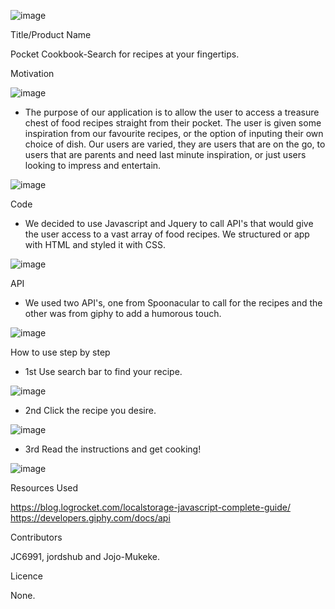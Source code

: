  ![image](https://user-images.githubusercontent.com/118123888/219058943-b1e2daa6-2771-4dc1-8ec6-70c2ee8e5266.png)
 
Title/Product Name
 
 Pocket Cookbook-Search for recipes at your fingertips.
 
 Motivation
 
 ![image](https://user-images.githubusercontent.com/118123888/219090595-7cc1cc0c-34ac-4252-96c3-47c02b1b662b.png)

- The purpose of our application is to allow the user to access a treasure chest of food recipes straight from their pocket. The user is given some inspiration from our favourite recipes, or the option of inputing their own choice of dish.
 Our users are varied, they are users that are on the go, to users that are parents and need last minute inspiration, or just users looking to impress and entertain.

![image](https://user-images.githubusercontent.com/118123888/219059448-57cdfabc-c541-445e-98fb-0413816b4e03.png)

Code
 
- We decided to use Javascript and Jquery to call API's that would give the user access to a vast array of food recipes. We structured or app with HTML and styled it with CSS. 

![image](https://user-images.githubusercontent.com/118123888/219060964-5999135b-f519-4f3f-99e9-df7c5fc924c9.png)

 API

 - We used two API's, one from Spoonacular to call for the recipes and the other was from giphy to add a humorous touch.
 
 ![image](https://user-images.githubusercontent.com/118123888/219063651-8d950b68-585d-4ac8-81b5-4aea7b450f78.png)



 How to use step by step
 
 - 1st Use search bar to find your recipe.

 ![image](https://user-images.githubusercontent.com/118123888/219058943-b1e2daa6-2771-4dc1-8ec6-70c2ee8e5266.png)


 - 2nd Click the recipe you desire.

![image](https://user-images.githubusercontent.com/118123888/219064803-141e9d0e-bb4a-465a-8d99-0fc3786576ed.png)


 - 3rd Read the instructions and get cooking!

![image](https://user-images.githubusercontent.com/118123888/219065262-834d85d3-0957-4fe1-8de1-10fd8dc4f1ed.png)

Resources Used

https://blog.logrocket.com/localstorage-javascript-complete-guide/
https://developers.giphy.com/docs/api

Contributors


JC6991, jordshub and Jojo-Mukeke.

Licence

None.





